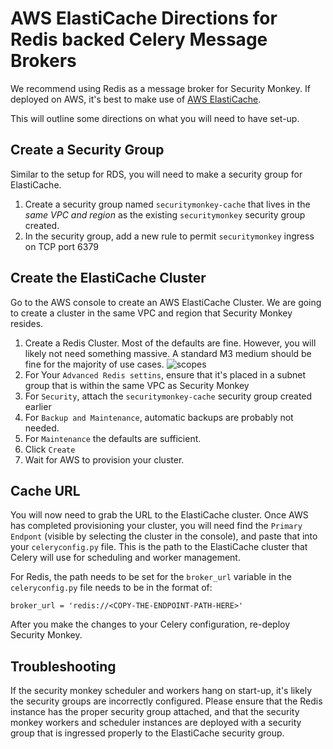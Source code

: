 AWS ElastiCache Directions for Redis backed Celery Message Brokers
==================================================================

We recommend using Redis as a message broker for Security Monkey. If deployed on AWS, it's best to make use of [AWS ElastiCache](https://aws.amazon.com/elasticache/).

This will outline some directions on what you will need to have set-up.

Create a Security Group
-----------------------
Similar to the setup for RDS, you will need to make a security group for ElastiCache.

1. Create a security group named `securitymonkey-cache` that lives in the *same VPC and region* as the existing `securitymonkey` security group created.
1. In the security group, add a new rule to permit `securitymonkey` ingress on TCP port 6379

Create the ElastiCache Cluster
-----------------------------
Go to the AWS console to create an AWS ElastiCache Cluster.  We are going to create a cluster in the same VPC and region that Security Monkey resides.

1. Create a Redis Cluster. Most of the defaults are fine. However, you will likely not need something massive. A standard M3 medium should be fine
   for the majority of use cases.
  ![scopes](images/new_cache.png)
1. For Your `Advanced Redis settins`, ensure that it's placed in a subnet group that is within the same VPC as Security Monkey
1. For `Security`, attach the `securitymonkey-cache` security group created earlier
1. For `Backup and Maintenance`, automatic backups are probably not needed.
1. For `Maintenance` the defaults are sufficient.
1. Click `Create`
1. Wait for AWS to provision your cluster.

Cache URL
----------
You will now need to grab the URL to the ElastiCache cluster. Once AWS has completed provisioning your cluster, you will
need find the `Primary Endpont` (visible by selecting the cluster in the console), and paste that into
your `celeryconfig.py` file. This is the path to the ElastiCache cluster that Celery will use for scheduling and worker management.

For Redis, the path needs to be set for the `broker_url` variable in the `celeryconfig.py` file needs to be in the format of:
```
broker_url = 'redis://<COPY-THE-ENDPOINT-PATH-HERE>'
```

After you make the changes to your Celery configuration, re-deploy Security Monkey.

Troubleshooting
--------------
If the security monkey scheduler and workers hang on start-up, it's likely the security groups are incorrectly configured.
Please ensure that the Redis instance has the proper security group attached, and that the security monkey workers and scheduler
instances are deployed with a security group that is ingressed properly to the ElastiCache security group.
